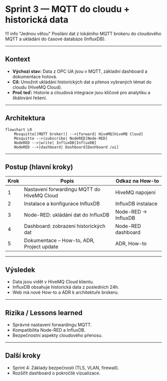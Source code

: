 # Sprint 3 — MQTT do cloudu + historická data

!!! info "Jednou větou"
    Posílání dat z lokálního MQTT brokeru do cloudového MQTT a ukládání do časové databáze (InfluxDB).

---

## Kontext
- **Výchozí stav:** Data z OPC UA jsou v MQTT, základní dashboard a dokumentace hotová.
- **Cíl:** Umožnit ukládání historických dat a přenos vybraných témat do cloudu (HiveMQ Cloud).
- **Proč teď:** Historie a cloudová integrace jsou klíčové pro analytiku a škálování řešení.

---

## Architektura

```mermaid
flowchart LR
    Mosquitto[(MQTT broker)] -->|forward| HiveMQ[HiveMQ Cloud]
    Mosquitto -->|subscribe| NodeRED[Node-RED]
    NodeRED -->|write| InfluxDB[InfluxDB]
    NodeRED -->|dashboard| Dashboard[Dashboard /ui]
```

---

## Postup (hlavní kroky)

| Krok | Popis | Odkaz na How-to |
|------|-------|-----------------|
| 1 | Nastavení forwardingu MQTT do HiveMQ Cloud | HiveMQ napojení |
| 2 | Instalace a konfigurace InfluxDB | InfluxDB instalace |
| 3 | Node-RED: ukládání dat do InfluxDB | Node-RED → InfluxDB |
| 4 | Dashboard: zobrazení historických dat | Node-RED dashboard |
| 5 | Dokumentace – How-to, ADR, Project update | ADR, How-to |

---

## Výsledek
- Data jsou vidět v HiveMQ Cloud klientu.
- InfluxDB obsahuje historická data z posledních 24h.
- Web má nové How-to a ADR k architektuře brokeru.

---

## Rizika / Lessons learned
- Správné nastavení forwardingu MQTT.
- Kompatibilita Node-RED a InfluxDB.
- Bezpečnostní aspekty cloudového přenosu.

---

## Další kroky
- Sprint 4: Základy bezpečnosti (TLS, VLAN, firewall).
- Rozšířit dashboard o pokročilé vizualizace.
